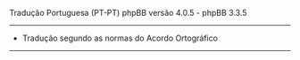 
Tradução Portuguesa (PT-PT) phpBB versão 4.0.5 - phpBB 3.3.5

------------
* Tradução segundo as normas do Acordo Ortográfico

------------

